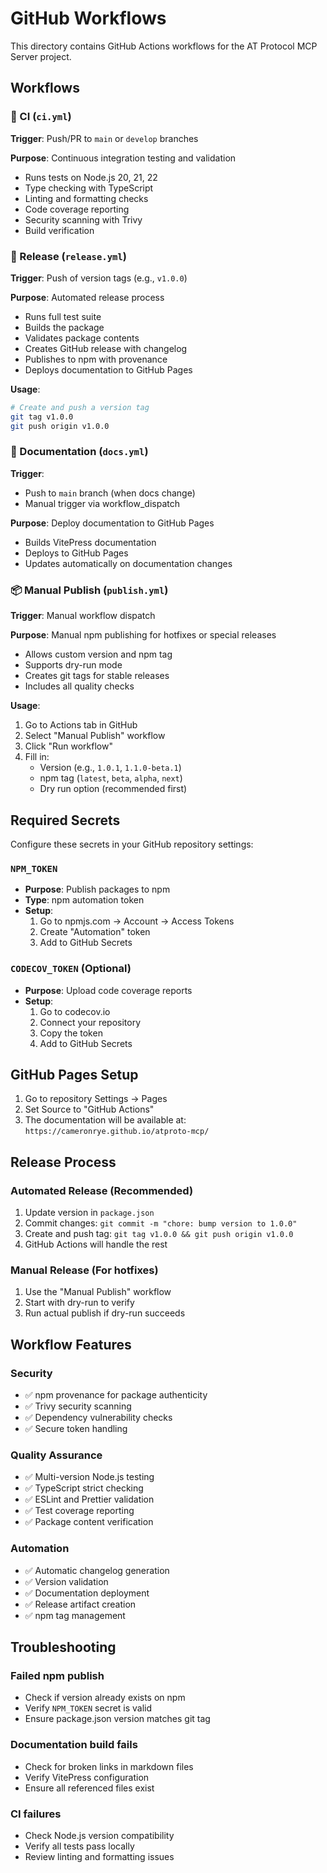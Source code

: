 # GitHub Workflows

This directory contains GitHub Actions workflows for the AT Protocol MCP Server project.

## Workflows

### 🔄 CI (`ci.yml`)
**Trigger**: Push/PR to `main` or `develop` branches

**Purpose**: Continuous integration testing and validation
- Runs tests on Node.js 20, 21, 22
- Type checking with TypeScript
- Linting and formatting checks
- Code coverage reporting
- Security scanning with Trivy
- Build verification

### 🚀 Release (`release.yml`)
**Trigger**: Push of version tags (e.g., `v1.0.0`)

**Purpose**: Automated release process
- Runs full test suite
- Builds the package
- Validates package contents
- Creates GitHub release with changelog
- Publishes to npm with provenance
- Deploys documentation to GitHub Pages

**Usage**:
```bash
# Create and push a version tag
git tag v1.0.0
git push origin v1.0.0
```

### 📖 Documentation (`docs.yml`)
**Trigger**: 
- Push to `main` branch (when docs change)
- Manual trigger via workflow_dispatch

**Purpose**: Deploy documentation to GitHub Pages
- Builds VitePress documentation
- Deploys to GitHub Pages
- Updates automatically on documentation changes

### 📦 Manual Publish (`publish.yml`)
**Trigger**: Manual workflow dispatch

**Purpose**: Manual npm publishing for hotfixes or special releases
- Allows custom version and npm tag
- Supports dry-run mode
- Creates git tags for stable releases
- Includes all quality checks

**Usage**:
1. Go to Actions tab in GitHub
2. Select "Manual Publish" workflow
3. Click "Run workflow"
4. Fill in:
   - Version (e.g., `1.0.1`, `1.1.0-beta.1`)
   - npm tag (`latest`, `beta`, `alpha`, `next`)
   - Dry run option (recommended first)

## Required Secrets

Configure these secrets in your GitHub repository settings:

### `NPM_TOKEN`
- **Purpose**: Publish packages to npm
- **Type**: npm automation token
- **Setup**: 
  1. Go to npmjs.com → Account → Access Tokens
  2. Create "Automation" token
  3. Add to GitHub Secrets

### `CODECOV_TOKEN` (Optional)
- **Purpose**: Upload code coverage reports
- **Setup**: 
  1. Go to codecov.io
  2. Connect your repository
  3. Copy the token
  4. Add to GitHub Secrets

## GitHub Pages Setup

1. Go to repository Settings → Pages
2. Set Source to "GitHub Actions"
3. The documentation will be available at: `https://cameronrye.github.io/atproto-mcp/`

## Release Process

### Automated Release (Recommended)
1. Update version in `package.json`
2. Commit changes: `git commit -m "chore: bump version to 1.0.0"`
3. Create and push tag: `git tag v1.0.0 && git push origin v1.0.0`
4. GitHub Actions will handle the rest

### Manual Release (For hotfixes)
1. Use the "Manual Publish" workflow
2. Start with dry-run to verify
3. Run actual publish if dry-run succeeds

## Workflow Features

### Security
- ✅ npm provenance for package authenticity
- ✅ Trivy security scanning
- ✅ Dependency vulnerability checks
- ✅ Secure token handling

### Quality Assurance
- ✅ Multi-version Node.js testing
- ✅ TypeScript strict checking
- ✅ ESLint and Prettier validation
- ✅ Test coverage reporting
- ✅ Package content verification

### Automation
- ✅ Automatic changelog generation
- ✅ Version validation
- ✅ Documentation deployment
- ✅ Release artifact creation
- ✅ npm tag management

## Troubleshooting

### Failed npm publish
- Check if version already exists on npm
- Verify `NPM_TOKEN` secret is valid
- Ensure package.json version matches git tag

### Documentation build fails
- Check for broken links in markdown files
- Verify VitePress configuration
- Ensure all referenced files exist

### CI failures
- Check Node.js version compatibility
- Verify all tests pass locally
- Review linting and formatting issues
